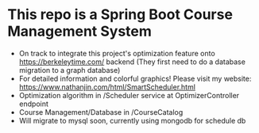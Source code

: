 # This repo is a Spring Boot Course Management System 
- On track to integrate this project's optimization feature onto https://berkeleytime.com/ backend (They first need to do a database migration to a graph database)
- For detailed information and colorful graphics! Please visit my website: https://www.nathanjin.com/html/SmartScheduler.html
- Optimization algorithm in /Scheduler service at OptimizerController endpoint
- Course Management/Database in /CourseCatalog
- Will migrate to mysql soon, currently using mongodb for schedule db
